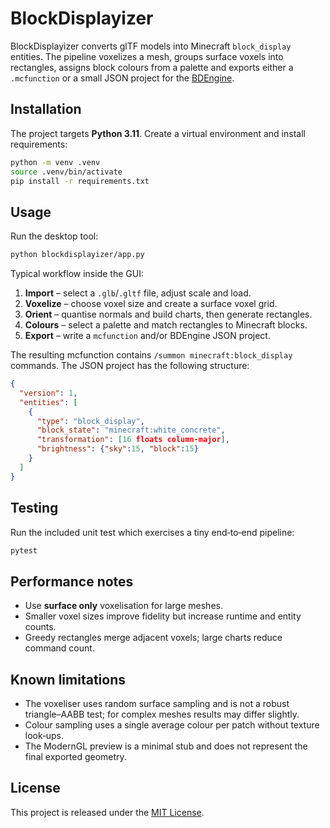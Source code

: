 # BlockDisplayizer

BlockDisplayizer converts glTF models into Minecraft `block_display` entities. The
pipeline voxelizes a mesh, groups surface voxels into rectangles, assigns block
colours from a palette and exports either a `.mcfunction` or a small JSON project
for the [BDEngine](https://github.com/SpaceNull/bdengine).

## Installation

The project targets **Python 3.11**. Create a virtual environment and install
requirements:

```bash
python -m venv .venv
source .venv/bin/activate
pip install -r requirements.txt
```

## Usage

Run the desktop tool:

```bash
python blockdisplayizer/app.py
```

Typical workflow inside the GUI:

1. **Import** – select a `.glb`/`.gltf` file, adjust scale and load.
2. **Voxelize** – choose voxel size and create a surface voxel grid.
3. **Orient** – quantise normals and build charts, then generate rectangles.
4. **Colours** – select a palette and match rectangles to Minecraft blocks.
5. **Export** – write a `mcfunction` and/or BDEngine JSON project.

The resulting mcfunction contains `/summon minecraft:block_display` commands.
The JSON project has the following structure:

```json
{
  "version": 1,
  "entities": [
    {
      "type": "block_display",
      "block_state": "minecraft:white_concrete",
      "transformation": [16 floats column-major],
      "brightness": {"sky":15, "block":15}
    }
  ]
}
```

## Testing

Run the included unit test which exercises a tiny end‑to‑end pipeline:

```bash
pytest
```

## Performance notes

* Use **surface only** voxelisation for large meshes.
* Smaller voxel sizes improve fidelity but increase runtime and entity counts.
* Greedy rectangles merge adjacent voxels; large charts reduce command count.

## Known limitations

* The voxeliser uses random surface sampling and is not a robust triangle–AABB
  test; for complex meshes results may differ slightly.
* Colour sampling uses a single average colour per patch without texture
  look‑ups.
* The ModernGL preview is a minimal stub and does not represent the final
  exported geometry.

## License

This project is released under the [MIT License](LICENSE).
